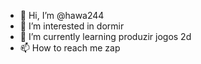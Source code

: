 - 👋 Hi, I’m @hawa244
- 👀 I’m interested in dormir 
- 🌱 I’m currently learning produzir jogos 2d
- 📫 How to reach me zap

<!---
hawa244/hawa244 is a ✨ special ✨ repository because its `README.md` (this file) appears on your GitHub profile.
You can click the Preview link to take a look at your changes.
--->
